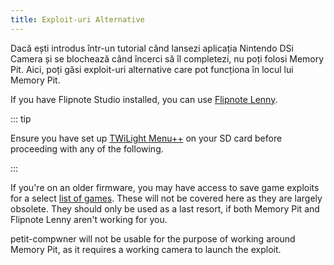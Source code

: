```yaml
---
title: Exploit-uri Alternative
---
```


Dacă ești introdus într-un tutorial când lansezi aplicația Nintendo DSi Camera și se blochează când încerci să îl completezi, nu poți folosi Memory Pit. Aici, poți găsi exploit-uri alternative care pot funcționa în locul lui Memory Pit.

If you have Flipnote Studio installed, you can use [Flipnote Lenny](launching-the-flipnote-exploit.html).

::: tip

Ensure you have set up [TWiLight Menu++](get-started.html#section-i-prep-work) on your SD card before proceeding with any of the following.

:::

If you're on an older firmware, you may have access to save game exploits for a select [list of games](https://dsibrew.org/wiki/DSi_exploits#DSiWare(True_DSi-Mode)_Exploits). These will not be covered here as they are largely obsolete. They should only be used as a last resort, if both Memory Pit and Flipnote Lenny aren't working for you.

petit-compwner will not be usable for the purpose of working around Memory Pit, as it requires a working camera to launch the exploit.
